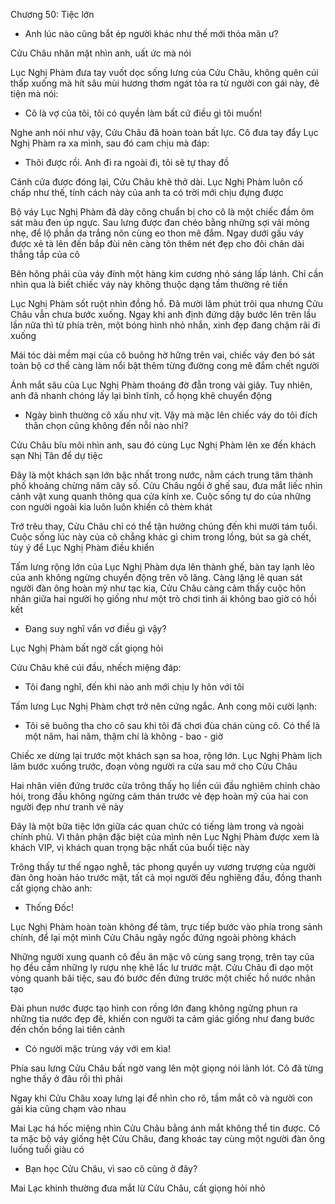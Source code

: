 




Chương 50: Tiệc lớn

- Anh lúc nào cũng bắt ép người khác như thế mới thỏa mãn ư?

Cửu Châu nhăn mặt nhìn anh, uất ức mà nói

Lục Nghị Phàm đưa tay vuốt dọc sống lưng của Cửu Châu, không quên cúi thấp xuống mà hít sâu mùi hương thơm ngát tỏa ra từ người con gái này, đê tiện mà nói:

- Cô là vợ của tôi, tôi có quyền làm bất cứ điều gì tôi muốn!

Nghe anh nói như vậy, Cửu Châu đã hoàn toàn bất lực. Cô đưa tay đẩy Lục Nghị Phàm ra xa mình, sau đó cam chịu mà đáp:

- Thôi được rồi. Anh đi ra ngoài đi, tôi sẽ tự thay đồ

Cánh cửa được đóng lại, Cửu Châu khẽ thở dài. Lục Nghị Phàm luôn cố chấp như thế, tính cách này của anh ta có trời mới chịu đựng được

Bộ váy Lục Nghị Phàm đã dày công chuẩn bị cho cô là một chiếc đầm ôm sát màu đen úp ngực. Sau lưng được đan chéo bằng những sợi vải mỏng nhẹ, để lộ phần da trắng nõn cùng eo thon mê đắm. Ngay dưới gấu váy được xẻ tà lên đến bắp đùi nên càng tôn thêm nét đẹp cho đôi chân dài thẳng tắp của cô

Bên hông phải của váy đính một hàng kim cương nhỏ sáng lấp lánh. Chỉ cần nhìn qua là biết chiếc váy này không thuộc dạng tầm thường rẻ tiền

Lục Nghị Phàm sốt ruột nhìn đồng hồ. Đã mười lăm phút trôi qua nhưng Cửu Châu vẫn chưa bước xuống. Ngay khi anh định đứng dậy bước lên trên lầu lần nữa thì từ phía trên, một bóng hình nhỏ nhắn, xinh đẹp đang chậm rãi đi xuống

Mái tóc dài mềm mại của cô buông hờ hững trên vai, chiếc váy đen bó sát toàn bộ cơ thể càng làm nổi bật thêm từng đường cong mê đắm chết người

Ánh mắt sâu của Lục Nghị Phàm thoáng đờ đẫn trong vài giây. Tuy nhiên, anh đã nhanh chóng lấy lại bình tĩnh, cổ họng khẽ chuyển động

- Ngày bình thường cô xấu như vịt. Vậy mà mặc lên chiếc váy do tôi đích thân chọn cũng không đến nỗi nào nhỉ?

Cửu Châu bĩu môi nhìn anh, sau đó cùng Lục Nghị Phàm lên xe đến khách sạn Nhị Tân để dự tiệc

Đây là một khách sạn lớn bậc nhất trong nước, nằm cách trung tâm thành phố khoảng chừng năm cây số. Cửu Châu ngồi ở ghế sau, đưa mắt liếc nhìn cảnh vật xung quanh thông qua cửa kính xe. Cuộc sống tự do của những con người ngoài kia luôn luôn khiến cô thèm khát

Trớ trêu thay, Cửu Châu chỉ có thể tận hưởng chúng đến khi mười tám tuổi. Cuộc sống lúc này của cô chẳng khác gì chim trong lồng, bút sa gà chết, tùy ý để Lục Nghị Phàm điều khiển

Tấm lưng rộng lớn của Lục Nghị Phàm dựa lên thành ghế, bàn tay lạnh lẽo của anh không ngừng chuyển động trên vô lăng. Càng lặng lẽ quan sát người đàn ông hoàn mỹ như tạc kia, Cửu Châu càng cảm thấy cuộc hôn nhân giữa hai người họ giống như một trò chơi tình ái không bao giờ có hồi kết

- Đang suy nghĩ vẩn vơ điều gì vậy?

Lục Nghị Phàm bất ngờ cất giọng hỏi

Cửu Châu khẽ cúi đầu, nhếch miệng đáp:

- Tôi đang nghĩ, đến khi nào anh mới chịu ly hôn với tôi

Tấm lưng Lục Nghị Phàm chợt trở nên cứng ngắc. Anh cong môi cười lạnh:

- Tôi sẽ buông tha cho cô sau khi tôi đã chơi đùa chán cùng cô. Có thể là một năm, hai năm, thậm chí là không - bao - giờ

Chiếc xe dừng lại trước một khách sạn sa hoa, rộng lớn. Lục Nghị Phàm lịch lãm bước xuống trước, đoạn vòng người ra cửa sau mở cho Cửu Châu

Hai nhân viên đứng trước cửa trông thấy họ liền cúi đầu nghiêm chỉnh chào hỏi, trong đầu không ngừng cảm thán trước vẻ đẹp hoàn mỹ của hai con người đẹp như tranh vẽ này

Đây là một bữa tiệc lớn giữa các quan chức có tiếng làm trong và ngoài chính phủ. Vì thân phận đặc biệt của mình nên Lục Nghị Phàm được xem là khách VIP, vị khách quan trọng bậc nhất của buổi tiệc này

Trông thấy tư thế ngạo nghễ, tác phong quyền uy vương trượng của người đàn ông hoàn hảo trước mặt, tất cả mọi người đều nghiêng đầu, đồng thanh cất giọng chào anh:

- Thống Đốc!

Lục Nghị Phàm hoàn toàn không để tâm, trực tiếp bước vào phía trong sảnh chính, để lại một mình Cửu Châu ngây ngốc đứng ngoài phòng khách

Những người xung quanh cô đều ăn mặc vô cùng sang trọng, trên tay của họ đều cầm những ly rượu nhẹ khẽ lắc lư trước mặt. Cửu Châu đi dạo một vòng quanh bãi tiệc, sau đó bước đến đứng trước một chiếc hồ nước nhân tạo

Đài phun nước được tạo hình con rồng lớn đang không ngừng phun ra những tia nước đẹp đẽ, khiến con người ta cảm giác giống như đang bước đến chốn bồng lai tiên cảnh

- Có người mặc trùng váy với em kìa!

Phía sau lưng Cửu Châu bất ngờ vang lên một giọng nói lảnh lót. Cô đã từng nghe thấy ở đâu rồi thì phải

Ngay khi Cửu Châu xoay lưng lại để nhìn cho rõ, tầm mắt cô và người con gái kia cũng chạm vào nhau

Mai Lạc há hốc miệng nhìn Cửu Châu bằng ánh mắt không thể tin được. Cô ta mặc bộ váy giống hệt Cửu Châu, đang khoác tay cùng một người đàn ông luống tuổi giàu có

- Bạn học Cửu Châu, vì sao cô cũng ở đây?

Mai Lạc khinh thường đưa mắt lừ Cửu Châu, cất giọng hỏi nhỏ




